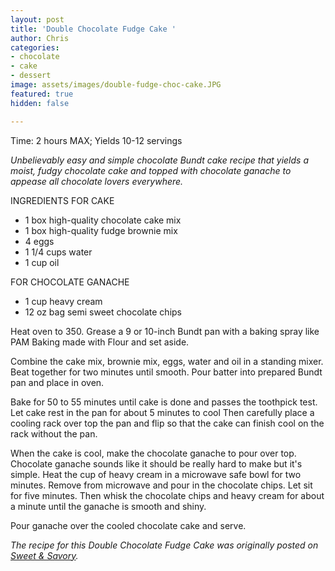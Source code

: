 ```yaml
---
layout: post
title: 'Double Chocolate Fudge Cake '
author: Chris
categories:
- chocolate
- cake
- dessert
image: assets/images/double-fudge-choc-cake.JPG
featured: true
hidden: false

---
```

Time: 2 hours MAX; Yields 10-12 servings

_Unbelievably easy and simple chocolate Bundt cake recipe that yields a moist, fudgy chocolate cake and topped with chocolate ganache to appease all chocolate lovers everywhere._

INGREDIENTS FOR CAKE

* 1 box high-quality chocolate cake mix
* 1 box high-quality fudge brownie mix
* 4 eggs
* 1 1/4 cups water
* 1 cup oil

FOR CHOCOLATE GANACHE

* 1 cup heavy cream
* 12 oz bag semi sweet chocolate chips

Heat oven to 350. Grease a 9 or 10-inch Bundt pan with a baking spray like PAM Baking made with Flour and set aside.

Combine the cake mix, brownie mix, eggs, water and oil in a standing mixer. Beat together for two minutes until smooth. Pour batter into prepared Bundt pan and place in oven.

Bake for 50 to 55 minutes until cake is done and passes the toothpick test. Let cake rest in the pan for about 5 minutes to cool Then carefully place a cooling rack over top the pan and flip so that the cake can finish cool on the rack without the pan.

When the cake is cool, make the chocolate ganache to pour over top. Chocolate ganache sounds like it should be really hard to make but it's simple. Heat the cup of heavy cream in a microwave safe bowl for two minutes. Remove from microwave and pour in the chocolate chips. Let sit for five minutes. Then whisk the chocolate chips and heavy cream for about a minute until the ganache is smooth and shiny.

Pour ganache over the cooled chocolate cake and serve.

_The recipe for this Double Chocolate Fudge Cake was originally posted on_ [_Sweet & Savory_](https://sweetandsavory.co/grandma-brownie-chocolate-cake/)_._